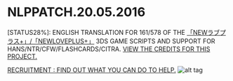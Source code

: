 # NLPPATCH.20.05.2016
[STATUS28%]: ENGLISH TRANSLATION FOR 161/578 OF THE [「NEWラブプラス+」/「NEWLOVEPLUS+」](http://www.konami.jp/products/newloveplus_plus/) 3DS GAME SCRIPTS AND SUPPORT FOR HANS/NTR/CFW/FLASHCARDS/CITRA. [VIEW THE CREDITS FOR THIS PROJECT.](https://github.com/LovePlusProject/NLPPATCH/issues/1)

[RECRUITMENT : FIND OUT WHAT YOU CAN DO TO HELP.](https://github.com/LovePlusProject/NLPPATCH/issues/2)
![alt tag](http://i32.photobucket.com/albums/d10/n66x/NLPTRANSLATION/pjhphj.png)
